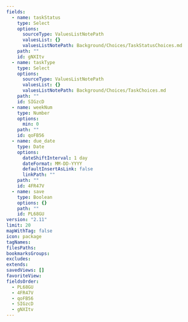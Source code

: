 ```yaml
---
fields:
  - name: taskStatus
    type: Select
    options:
      sourceType: ValuesListNotePath
      valuesList: {}
      valuesListNotePath: Background/Choices/TaskStatusChoices.md
    path: ""
    id: gNXItv
  - name: taskType
    type: Select
    options:
      sourceType: ValuesListNotePath
      valuesList: {}
      valuesListNotePath: Background/Choices/TaskChoices.md
    path: ""
    id: SIGzcD
  - name: weekNum
    type: Number
    options:
      min: 0
    path: ""
    id: qoFB56
  - name: due_date
    type: Date
    options:
      dateShiftInterval: 1 day
      dateFormat: MM-DD-YYYY
      defaultInsertAsLink: false
      linkPath: ""
    path: ""
    id: 4FR47V
  - name: save
    type: Boolean
    options: {}
    path: ""
    id: PL68GU
version: "2.11"
limit: 20
mapWithTag: false
icon: package
tagNames: 
filesPaths: 
bookmarksGroups: 
excludes: 
extends: 
savedViews: []
favoriteView: 
fieldsOrder:
  - PL68GU
  - 4FR47V
  - qoFB56
  - SIGzcD
  - gNXItv
---
```

